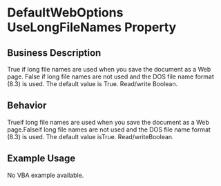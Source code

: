 # DefaultWebOptions UseLongFileNames Property

## Business Description
True if long file names are used when you save the document as a Web page. False if long file names are not used and the DOS file name format (8.3) is used. The default value is True. Read/write Boolean.

## Behavior
Trueif long file names are used when you save the document as a Web page.Falseif long file names are not used and the DOS file name format (8.3) is used. The default value isTrue. Read/writeBoolean.

## Example Usage
No VBA example available.